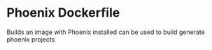 # Phoenix Dockerfile

Builds an image with Phoenix installed can be used to build generate phoenix projects

